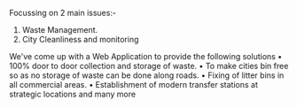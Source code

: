 Focussing on 2 main issues:- 
1. Waste Management.
2. City Cleanliness and monitoring

We've come up with a Web Application to provide the following solutions
• 100% door to door collection and storage of waste.
• To make cities bin free so as no storage of waste can be done along roads.
• Fixing of litter bins in all commercial areas.
• Establishment of modern transfer stations at strategic locations
and many more

